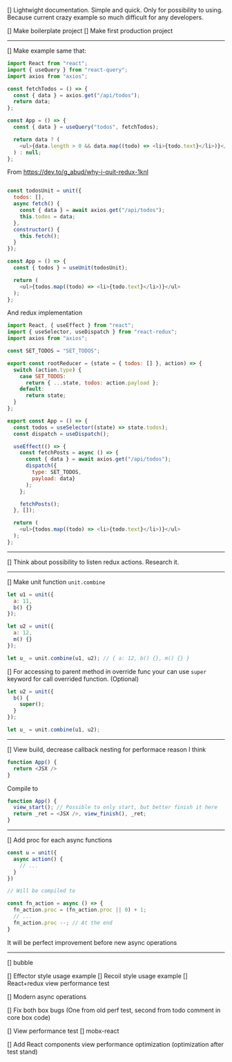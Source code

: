 [] Lightwight documentation.
  Simple and quick.
  Only for possibility to using.
  Because current crazy example so much difficult for any developers.

[] Make boilerplate project
[] Make first production project

---
[] Make example same that:

```javascript
import React from "react";
import { useQuery } from "react-query";
import axios from "axios";

const fetchTodos = () => {
  const { data } = axios.get("/api/todos");
  return data;
};

const App = () => {
  const { data } = useQuery("todos", fetchTodos);

  return data ? (
    <ul>{data.length > 0 && data.map((todo) => <li>{todo.text}</li>)}</ul>
  ) : null;
};
```
From https://dev.to/g_abud/why-i-quit-redux-1knl

```javascript

const todosUnit = unit({
  todos: [],
  async fetch() {
    const { data } = await axios.get("/api/todos");
    this.todos = data;
  },
  constructor() {
    this.fetch();
  }
});

const App = () => {
  const { todos } = useUnit(todosUnit);

  return (
    <ul>{todos.map((todo) => <li>{todo.text}</li>)}</ul>
  );
};

```

And redux implementation

```javascript
import React, { useEffect } from "react";
import { useSelector, useDispatch } from "react-redux";
import axios from "axios";

const SET_TODOS = "SET_TODOS";

export const rootReducer = (state = { todos: [] }, action) => {
  switch (action.type) {
    case SET_TODOS:
      return { ...state, todos: action.payload };
    default:
      return state;
  }
};

export const App = () => {
  const todos = useSelector((state) => state.todos);
  const dispatch = useDispatch();

  useEffect(() => {
    const fetchPosts = async () => {
      const { data } = await axios.get("/api/todos");
      dispatch({
        type: SET_TODOS,
        payload: data}
      );
    };

    fetchPosts();
  }, []);

  return (
    <ul>{todos.map((todo) => <li>{todo.text}</li>)}</ul>
  );
};
```

---
[] Think about possibility to listen redux actions. Research it.

---
[] Make unit function `unit.combine`

```javascript
let u1 = unit({
  a: 11,
  b() {}
});

let u2 = unit({
  a: 12,
  m() {}
});

let u_ = unit.combine(u1, u2); // { a: 12, b() {}, m() {} }
```

[] For accessing to parent method in override func
  your can use `super` keyword for call overrided function. (Optional)

```javascript
let u2 = unit({
  b() {
    super();
  }
});

let u_ = unit.combine(u1, u2);
```

---
[] View build, decrease callback nesting for performace reason I think

```javascript
function App() {
  return <JSX />
}
```

Compile to

```javascript
function App() {
  view_start(); // Possible to only start, but better finish it here
  return _ret = <JSX />, view_finish(), _ret;
}
```

---
[] Add proc for each async functions

```javascript
const u = unit({
  async action() {
    // ...
  }
})

// Will be compiled to

const fn_action = async () => {
  fn_action.proc = (fn_action.proc || 0) + 1;
  // ...
  fn_action.proc --; // At the end
}
```

It will be perfect improvement before new async operations

---
[] bubble

[] Effector style usage example
[] Recoil style usage example
[] React+redux view performance test

[] Modern async operations

[] Fix both box bugs
  (One from old perf test, second from todo comment in core box code)

[] View performance test
    [] mobx-react

[] Add React components view performance optimization
  (optimization after test stand)
